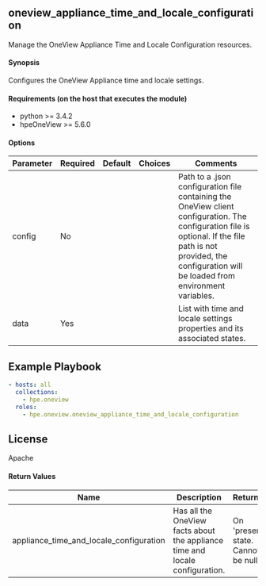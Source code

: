 ## oneview_appliance_time_and_locale_configuration
Manage the OneView Appliance Time and Locale Configuration resources.

#### Synopsis
 Configures the OneView Appliance time and locale settings.

#### Requirements (on the host that executes the module)
  * python >= 3.4.2
  * hpeOneView >= 5.6.0

#### Options

| Parameter     | Required    | Default  | Choices    | Comments |
| ------------- |-------------| ---------|----------- |--------- |
| config  |   No  |  | |  Path to a .json configuration file containing the OneView client configuration. The configuration file is optional. If the file path is not provided, the configuration will be loaded from environment variables.  |
| data  |  Yes  |  | |  List with time and locale settings properties and its associated states.

## Example Playbook
 
```yaml
- hosts: all
  collections:
    - hpe.oneview
  roles:
    - hpe.oneview.oneview_appliance_time_and_locale_configuration
```

## License

Apache

#### Return Values

| Name          | Description  | Returned | Type       |
| ------------- |-------------| ---------|----------- |
| appliance_time_and_locale_configuration   | Has all the OneView facts about the appliance time and locale configuration. |  On 'present' state. Cannot be null. |  dict |
